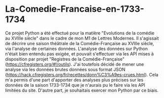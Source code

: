 # La-Comedie-Francaise-en-1733-1734

Ce projet Python a été effectué pour la matière "Evolutions de la comédie au XVIIIe siècle" dans le cadre de mon M1 de Lettres Modernes. Il s'agissait de décrire une saison 
théâtrale de la Comédie-Française au XVIIIe siècle, via l'analyse de certaines données. L'analyse des données sur Python n'était bien entendu pas exigée, et pouvait s'effectuer 
via les API mises à disposition par projet "Registres de la Comédie-Française" (https://cfregisters.org/#!/outils). J'ai toutefois décidé de mener une analyse via les données 
brutes données sous format JSON (https://hack.cfregisters.org/fr/recettes/donn%C3%A9es-crues.html). Cela m'a permis d'une part d'apporter des analyses plus précises sur les 
données de la saison 1733-1734 que je n'aurais pu le faire via les API limitées du site. D'autre part, je souhaitais exercer mon Python par ce biais.
